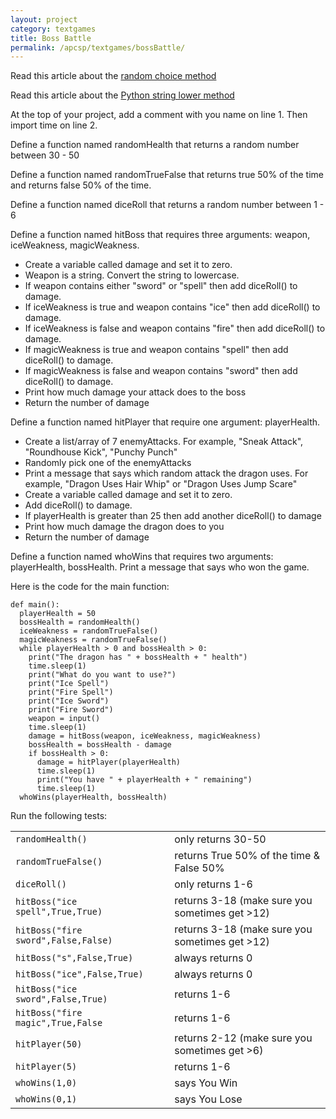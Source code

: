 ```yaml
---
layout: project
category: textgames
title: Boss Battle
permalink: /apcsp/textgames/bossBattle/
---
```

Read this article about the [random choice method](https://www.w3schools.com/python/ref_random_choice.asp)

Read this article about the [Python string lower method](https://www.w3schools.com/python/ref_string_lower.asp)

At the top of your project, add a comment with you name on line 1. Then import time on line 2.

Define a function named randomHealth that returns a random number between 30 - 50

Define a function named randomTrueFalse that returns true 50% of the time and returns false 50% of the time.

Define a function named diceRoll that returns a random number between 1 - 6

Define a function named hitBoss that requires three arguments: weapon, iceWeakness, magicWeakness.
  - Create a variable called damage and set it to zero.
  - Weapon is a string. Convert the string to lowercase.
  - If weapon contains either "sword" or "spell" then add diceRoll() to damage.
  - If iceWeakness is true and weapon contains "ice" then add diceRoll() to damage.
  - If iceWeakness is false and weapon contains "fire" then add diceRoll() to damage.
  - If magicWeakness is true and weapon contains "spell" then add diceRoll() to damage.
  - If magicWeakness is false and weapon contains "sword" then add diceRoll() to damage.
  - Print how much damage your attack does to the boss
  - Return the number of damage

Define a function named hitPlayer that require one argument: playerHealth.
  - Create a list/array of 7 enemyAttacks. For example, "Sneak Attack", "Roundhouse Kick", "Punchy Punch"
  - Randomly pick one of the enemyAttacks
  - Print a message that says which random attack the dragon uses. For example, "Dragon Uses Hair Whip" or "Dragon Uses Jump Scare"
  - Create a variable called damage and set it to zero.
  - Add diceRoll() to damage.
  - If playerHealth is greater than 25 then add another diceRoll() to damage
  - Print how much damage the dragon does to you
  - Return the number of damage

Define a function named whoWins that requires two arguments: playerHealth, bossHealth. Print a message that says who won the game.


Here is the code for the main function:
```
def main():
  playerHealth = 50
  bossHealth = randomHealth()
  iceWeakness = randomTrueFalse()
  magicWeakness = randomTrueFalse()
  while playerHealth > 0 and bossHealth > 0:
    print("The dragon has " + bossHealth + " health")
    time.sleep(1)
    print("What do you want to use?")
    print("Ice Spell")
    print("Fire Spell")
    print("Ice Sword")
    print("Fire Sword")
    weapon = input()
    time.sleep(1)
    damage = hitBoss(weapon, iceWeakness, magicWeakness)
    bossHealth = bossHealth - damage
    if bossHealth > 0:
      damage = hitPlayer(playerHealth)
      time.sleep(1)
      print("You have " + playerHealth + " remaining")
      time.sleep(1)
  whoWins(playerHealth, bossHealth)
```


Run the following tests:

|  |  |
|--|--|
|`randomHealth()` | only returns 30-50|
|`randomTrueFalse()` | returns True 50% of the time & False 50%|
|`diceRoll()` | only returns 1-6   |
|`hitBoss("ice spell",True,True)` | returns 3-18 (make sure you sometimes get >12) |
|`hitBoss("fire sword",False,False)` | returns 3-18 (make sure you sometimes get >12) |
|`hitBoss("s",False,True)` | always returns 0   |
|`hitBoss("ice",False,True)` | always returns 0   |   
|`hitBoss("ice sword",False,True)` | returns 1-6   |
|`hitBoss("fire magic",True,False` | returns 1-6   |
|`hitPlayer(50)`   |  returns 2-12 (make sure you sometimes get >6)|
|`hitPlayer(5)`   |  returns 1-6 |
|`whoWins(1,0)`   | says You Win  |
|`whoWins(0,1)`   | says You Lose  |
